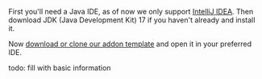 First you'll need a Java IDE, as of now we only support
<a href="https://www.jetbrains.com/idea/download/" target="_blank">IntelliJ IDEA</a>. Then download JDK (Java Development Kit) 17 if you haven't already and install it.


Now 
<a href="https://github.com/LabyMod/addon-template" target="_blank">download or clone our addon template</a> and open it in your preferred IDE.

todo: fill with basic information
